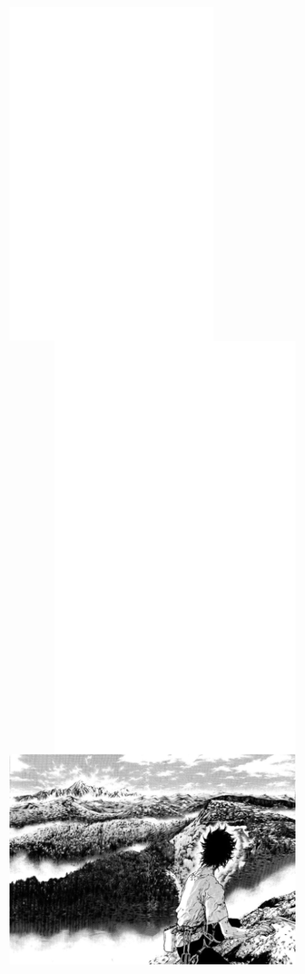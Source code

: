 <div>
<a href=""><img align="left" width="360" src="metrics.svg" href="https://github.com/niccolo-fato" target="_blank"></a>
<a href="https://anilist.co/user/Nick666/"><img align="right" width="425"  src="metrics.personal.anilist.svg" alt="cplusplus"target="_blank"></a>
</div>
<img align="center" width="1000" src="./photos/6ezs2ikqix281.jpg">



